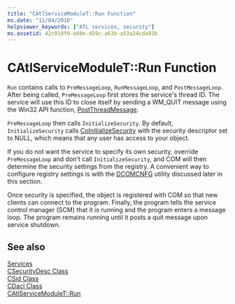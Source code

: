 ```yaml
---
title: "CAtlServiceModuleT::Run Function"
ms.date: "11/04/2016"
helpviewer_keywords: ["ATL services, security"]
ms.assetid: 42c010f0-e60e-459c-a63b-a53a24cda93b
---
```

# CAtlServiceModuleT::Run Function

`Run` contains calls to `PreMessageLoop`, `RunMessageLoop`, and `PostMessageLoop`. After being called, `PreMessageLoop` first stores the service's thread ID. The service will use this ID to close itself by sending a WM_QUIT message using the Win32 API function, [PostThreadMessage](/windows/win32/api/winuser/nf-winuser-postthreadmessagew).

`PreMessageLoop` then calls `InitializeSecurity`. By default, `InitializeSecurity` calls [CoInitializeSecurity](/windows/win32/api/combaseapi/nf-combaseapi-coinitializesecurity) with the security descriptor set to NULL, which means that any user has access to your object.

If you do not want the service to specify its own security, override `PreMessageLoop` and don't call `InitializeSecurity`, and COM will then determine the security settings from the registry. A convenient way to configure registry settings is with the [DCOMCNFG](../atl/dcomcnfg.md) utility discussed later in this section.

Once security is specified, the object is registered with COM so that new clients can connect to the program. Finally, the program tells the service control manager (SCM) that it is running and the program enters a message loop. The program remains running until it posts a quit message upon service shutdown.

## See also

[Services](../atl/atl-services.md)<br/>
[CSecurityDesc Class](../atl/reference/csecuritydesc-class.md)<br/>
[CSid Class](../atl/reference/csid-class.md)<br/>
[CDacl Class](../atl/reference/cdacl-class.md)<br/>
[CAtlServiceModuleT::Run](../atl/reference/catlservicemodulet-class.md#run)
